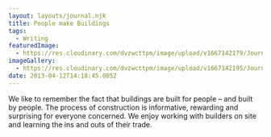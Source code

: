 ```yaml
---
layout: layouts/journal.njk
title: People make Buildings
tags:
  - Writing
featuredImage:
  - https://res.cloudinary.com/dvzwcttpm/image/upload/v1667142179/Journals/People-make-Buildings-1_lqrtw9.jpg
imageGallery:
  - https://res.cloudinary.com/dvzwcttpm/image/upload/v1667142195/Journals/People-make-Buildings-2_oiains.jpg
date: 2013-04-12T14:18:45.005Z
---
```

We like to remember the fact that buildings are built for people – and built by people. The process of construction is informative, rewarding and surprising for everyone concerned. We enjoy working with builders on site and learning the ins and outs of their trade.